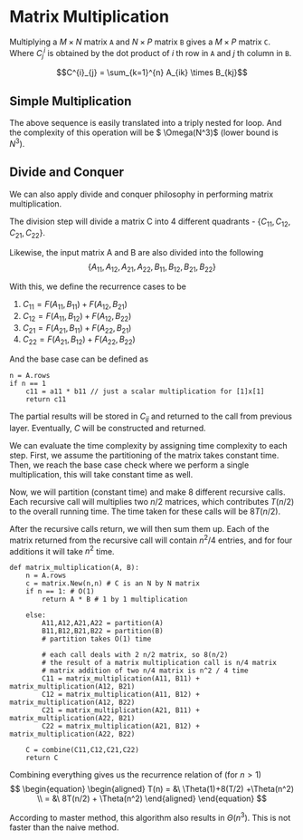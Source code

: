 # Matrix Multiplication
Multiplying a $M \times N$ matrix `A` and $N \times P$ matrix `B` gives a $M \times P$ matrix `C`. Where $C^{i}_{j}$ is obtained by the dot product of $i$ th row in `A` and $j$ th column in `B`.

$$C^{i}_{j} = \sum_{k=1}^{n} A_{ik} \times B_{kj}$$

## Simple Multiplication
The above sequence is easily translated into a triply nested for loop. And the complexity of this operation will be $ \Omega(N^3)$ (lower bound is $N^3$).

## Divide and Conquer
We can also apply divide and conquer philosophy in performing matrix multiplication.

The division step will divide a matrix C into 4 different quadrants - $\{ C_{11}, C_{12}, C_{21}, C_{22} \}$.

Likewise, the input matrix A and B are also divided into the following
$$\{ A_{11}, A_{12}, A_{21}, A_{22}, B_{11}, B_{12}, B_{21}, B_{22} \}$$

With this, we define the recurrence cases to be

1. $C_{11} = F(A_{11}, B_{11}) + F(A_{12}, B_{21})$
2. $C_{12} = F(A_{11}, B_{12}) + F(A_{12}, B_{22})$
3. $C_{21} = F(A_{21}, B_{11}) + F(A_{22}, B_{21})$
4. $C_{22} = F(A_{21}, B_{12}) + F(A_{22}, B_{22})$

And the base case can be defined as
```
n = A.rows
if n == 1
	c11 = a11 * b11 // just a scalar multiplication for [1]x[1]
	return c11 
```

The partial results will be stored in $C_{ij}$ and returned to the call from previous layer. Eventually, $C$ will be constructed and returned.

We can evaluate the time complexity by assigning time complexity to each step. First, we assume the partitioning of the matrix takes constant time. Then, we reach the base case check where we perform a single multiplication, this will take constant time as well.

Now, we will partition (constant time) and make 8 different recursive calls. Each recursive call will multiplies two $n/2$ matrices, which contributes $T(n/2)$ to the overall running time. The time taken for these calls will be $8T(n/2)$.

After the recursive calls return, we will then sum them up. Each of the matrix returned from the recursive call will contain $n^2/4$ entries, and for four additions it will take $n^2$ time.

```
def matrix_multiplication(A, B):
	n = A.rows
	c = matrix.New(n,n) # C is an N by N matrix
	if n == 1: # O(1)
		return A * B # 1 by 1 multiplication 

	else:
		A11,A12,A21,A22 = partition(A)
		B11,B12,B21,B22 = partition(B)
		# partition takes O(1) time

		# each call deals with 2 n/2 matrix, so 8(n/2)
		# the result of a matrix multiplication call is n/4 matrix
		# matrix addition of two n/4 matrix is n^2 / 4 time 
		C11 = matrix_multiplication(A11, B11) + matrix_multiplication(A12, B21)
		C12 = matrix_multiplication(A11, B12) + matrix_multiplication(A12, B22)
		C21 = matrix_multiplication(A21, B11) + matrix_multiplication(A22, B21)
		C22 = matrix_multiplication(A21, B12) + matrix_multiplication(A22, B22)

	C = combine(C11,C12,C21,C22)
	return C
```

Combining everything gives us the recurrence relation of (for $n>1$)
$$
\begin{equation}
\begin{aligned}
T(n) = &\ \Theta(1)+8(T/2) +\Theta(n^2) \\
= &\ 8T(n/2) + \Theta(n^2)
\end{aligned}
\end{equation}
$$

According to master method, this algorithm also results in $\Theta(n^3)$. This is not faster than the naive method.